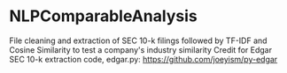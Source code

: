 # NLPComparableAnalysis
File cleaning and extraction of SEC 10-k filings followed by TF-IDF and Cosine Similarity to test a company's industry similarity
Credit for Edgar SEC 10-k extraction code, edgar.py: https://github.com/joeyism/py-edgar 
